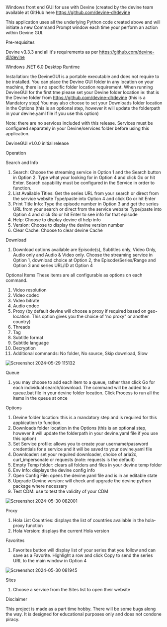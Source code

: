Windows front end GUI for use with Devine (created by the devine team available at GitHub here https://github.com/devine-dl/devine

This application uses all the underlying Python code created above and will initiate a new Command Prompt window each time your perform an action within Devine GUI.

Pre-requisites

Devine v3.3.3 and all it's requirements as per https://github.com/devine-dl/devine

Windows .NET 6.0 Desktop Runtime

Installation: the DevineGUI is a portable executable and does not require to be installed. You can place the Devine GUI folder in any location on your machine, there is no specific folder location requirement. When running DevineGUI for the first tme please set your Devine folder location ie: that is the Devine folder from https://github.com/devine-dl/devine (this is a Mandatory step) You may also choose to set your Downloads folder location in the Options (this is an optional step, however it will update the folderpath in your devine.yaml file if you use this option)

Note: there are no services included with this release. Services must be configured separately in your Devine/services folder before using this application.

DevineGUI v1.0.0 initial release

Operation

Search and Info
1. Search: Choose the streaming service in Option 1 and the Search button in Option 2. Type what your looking for in Option 4 and click Go or hit Enter. Search capability must be configured in the Service in order to function.
2. List Available Titles: Get the series URL from your search or direct from the service website Type/paste into Option 4 and click Go or hit Enter
3. Print Title Info: Type the episode number in Option 3 and get the series URL from your search or direct from the service website Type/paste into Option 4 and click Go or hit Enter to see info for that episode
4. Help: Choose to display devine dl help info
5. Version: Choose to display the devine version number
6. Clear Cache: Choose to clear devine Cache

Download
1. Download options available are Episode(s), Subtitles only, Video Only, Audio only and Audio & Video only. Choose the streaming service in Option 1, download choice at Option 2, the Episode/Series/Range and Option 3 and series URL/ID at Option 4

Optional Items
These items are all configurable as options on each command.
1. Video resolution
2. Video codec
3. Video bitrate
4. Audio codec
5. Proxy (by default devine will choose a proxy if required based on geo-location. This option gives you the choice of 'no proxy" or another country)
6. Threads
7. Tag
8. Subtitle format
9. Subtitle language
10. Decryption
11. Additional commands: No folder, No source, Skip download, Slow
    
![Screenshot 2024-05-29 115132](https://github.com/billybanana80/DevineGUI/assets/149659663/99451db8-a808-4dcc-a083-4783eb6b1219)


Queue
1. you may choose to add each item to a queue, rather than click Go for each individual search/download. The command will be added to a queue.bat file in your devine folder location. Click Process to run all the items in the queue at once

Options
1. Devine folder location: this is a mandatory step and is required for this appkication to function.
2. Downloads folder location in the Options (this is an optional step, however it will update the folderpath in your devine.yaml file if you use this option)
3. Set Service profile: allows you to create your username/password credentials for a service and it will be saved to your devine.yaml file
4. Downloader: set your required downloader, choice of aria2c, curl_impersonate or requests (note: requests is the default)
5. Empty Temp folder: clears all folders and files in your devine temp folder
6. Env Info: displays the devine config info
7. Open Config File: opens the devine.yaml file and is in an editable state
8. Upgrade Devine version: will check and upgrade the devine python package where necessary
9. Test CDM: use to test the validity of your CDM

![Screenshot 2024-05-30 082001](https://github.com/billybanana80/DevineGUI/assets/149659663/3f88d120-480f-4c1a-a4ec-22750a7405d0)

Proxy
1. Hola List Countries: displays the list of countries available in the hola-proxy function
2. Hola Version: displays the current Hola version

Favorites
1. Favorites button will display list of your series that you follow and can save as a Favorite. Highlight a row and click Copy to send the series URL to the main window in Option 4

![Screenshot 2024-05-30 081945](https://github.com/billybanana80/DevineGUI/assets/149659663/0982de7d-1a48-460e-b37c-701ce9798e29)

Sites
1. Choose a service from the Sites list to open their website

Disclaimer

This project is made as a part time hobby. There will be some bugs along the way. It is designed for educational purposes only and does not condone piracy.
